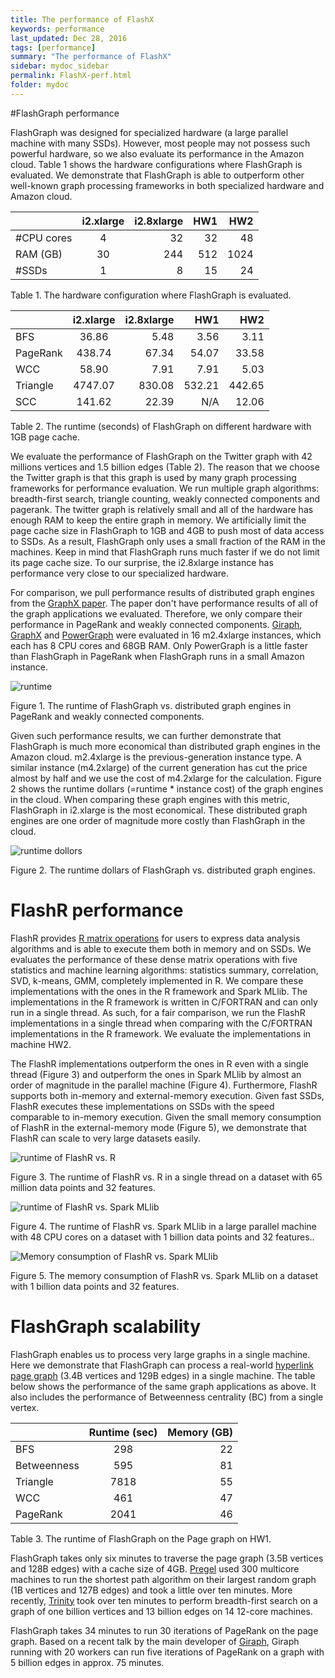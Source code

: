 ```yaml
---
title: The performance of FlashX
keywords: performance
last_updated: Dec 28, 2016
tags: [performance]
summary: "The performance of FlashX"
sidebar: mydoc_sidebar
permalink: FlashX-perf.html
folder: mydoc
---
```


#FlashGraph performance

FlashGraph was designed for specialized hardware (a large parallel machine with many SSDs).
However, most people may not possess such powerful hardware, so we also evaluate its performance in the Amazon cloud. Table 1 shows the hardware configurations where FlashGraph is evaluated. We demonstrate that FlashGraph is able to outperform other well-known graph processing frameworks in both specialized hardware and Amazon cloud.

|            | i2.xlarge | i2.8xlarge | HW1    | HW2    |
| ---------- |:---------:| ----------:|-------:|-------:|
| #CPU cores | 4         | 32         | 32     | 48     |
| RAM (GB)   | 30        | 244        | 512    | 1024   |
| #SSDs      | 1         | 8          | 15     | 24     |
Table 1. The hardware configuration where FlashGraph is evaluated.

|          | i2.xlarge | i2.8xlarge | HW1    | HW2    |
| -------- |:---------:| ----------:|-------:|-------:|
| BFS      | 36.86     | 5.48       | 3.56   | 3.11   |
| PageRank | 438.74    | 67.34      | 54.07  | 33.58  |
| WCC      | 58.90     | 7.91       | 7.91   | 5.03   |
| Triangle | 4747.07   | 830.08     | 532.21 | 442.65 |
| SCC      | 141.62    | 22.39      | N/A    | 12.06  |
Table 2. The runtime (seconds) of FlashGraph on different hardware with 1GB page cache.

We evaluate the performance of FlashGraph on the Twitter graph with 42 millions vertices and 1.5 billion edges (Table 2). The reason that we choose the Twitter graph is that this graph is used by many graph processing frameworks for performance evaluation. We run multiple graph algorithms: breadth-first search, triangle counting, weakly connected components and pagerank.
The twitter graph is relatively small and all of the hardware has enough RAM to keep the entire graph in memory. We artificially limit the page cache size in FlashGraph to 1GB and 4GB to push most of data access to SSDs. As a result, FlashGraph only uses a small fraction of the RAM in the machines. Keep in mind that FlashGraph runs much faster if we do not limit its page cache size. To our surprise, the i2.8xlarge instance has performance very close to our specialized hardware.

For comparison, we pull performance results of distributed graph engines from the [GraphX paper](https://amplab.cs.berkeley.edu/wp-content/uploads/2014/09/graphx.pdf). The paper don't have performance results of all of the graph applications we evaluated. Therefore, we only compare their performance in PageRank and weakly connected components. [Giraph](http://giraph.apache.org/), [GraphX](http://spark.apache.org/graphx/) and [PowerGraph](https://github.com/dato-code/PowerGraph) were evaluated in 16 m2.4xlarge instances, which each has 8 CPU cores and 68GB RAM. Only PowerGraph is a little faster than FlashGraph in PageRank when FlashGraph runs in a small Amazon instance.

![runtime](http://flashx.io/images/FlashGraph.vs.others.png)

Figure 1. The runtime of FlashGraph vs. distributed graph engines in PageRank and weakly connected components.

Given such performance results, we can further demonstrate that FlashGraph is much more economical than distributed graph engines in the Amazon cloud. m2.4xlarge is the previous-generation instance type. A similar instance (m4.2xlarge) of the current generation has cut the price almost by half and we use the cost of m4.2xlarge for the calculation. Figure 2 shows the runtime dollars (=runtime * instance cost) of the graph engines in the cloud. When comparing these graph engines with this metric, FlashGraph in i2.xlarge is the most economical. These distributed graph engines are one order of magnitude more costly than FlashGraph in the cloud.

![runtime dollors](http://flashx.io/images/FlashGraph.vs.others.dollor.png)

Figure 2. The runtime dollars of FlashGraph vs. distributed graph engines.

# FlashR performance
FlashR provides [R matrix operations](https://github.com/zheng-da/FlashX/wiki/FlashR-programming-tutorial#base-r-functions) for users to express data analysis algorithms and is able to execute them both in memory and on SSDs. We evaluates the performance of these dense matrix operations with five statistics and machine learning algorithms: statistics summary, correlation, SVD, k-means, GMM, completely implemented in R. We compare these implementations with the ones in the R framework and Spark MLlib. The implementations in the R framework is written in C/FORTRAN and can only run in a single thread. As such, for a fair comparison, we run the FlashR implementations in a single thread when comparing with the C/FORTRAN implementations in the R framework. We evaluate the implementations in machine HW2.

The FlashR implementations outperform the ones in R even with a single thread (Figure 3) and outperform the ones in Spark MLlib by almost an order of magnitude in the parallel machine (Figure 4). Furthermore, FlashR supports both in-memory and external-memory execution. Given fast SSDs, FlashR executes these implementations on SSDs with the speed comparable to in-memory execution. Given the small memory consumption of FlashR in the external-memory mode (Figure 5), we demonstrate that FlashR can scale to very large datasets easily.

![runtime of FlashR vs. R](http://flashx.io/images/FlashR.vs.R.png)

Figure 3. The runtime of FlashR vs. R in a single thread on a dataset with 65 million data points and 32 features.

![runtime of FlashR vs. Spark MLlib](http://flashx.io/images/FlashR.vs.MLlib.png)

Figure 4. The runtime of FlashR vs. Spark MLlib in a large parallel machine with 48 CPU cores on a dataset with 1 billion data points and 32 features..

![Memory consumption of FlashR vs. Spark MLlib](http://flashx.io/images/FlashR.vs.MLlib.mem.png)

Figure 5. The memory consumption of FlashR vs. Spark MLlib on a dataset with 1 billion data points and 32 features.

# FlashGraph scalability

FlashGraph enables us to process very large graphs in a single machine. Here we demonstrate that FlashGraph can process a real-world [hyperlink page graph](http://webdatacommons.org/hyperlinkgraph/) (3.4B vertices and 129B edges) in a single machine. The table below shows the performance of the same graph applications as above. It also includes the performance of Betweenness centrality (BC) from a single vertex.

|             | Runtime (sec) | Memory (GB) |
| ----------- |:-------------:| -----------:|
| BFS         | 298           | 22          |
| Betweenness | 595           | 81          |
| Triangle    | 7818          | 55          |
| WCC         | 461           | 47          |
| PageRank    | 2041          | 46          |
Table 3. The runtime of FlashGraph on the Page graph on HW1.

FlashGraph takes only six minutes to traverse the page graph (3.5B vertices and 128B edges) with a cache size of 4GB.
[Pregel](http://dl.acm.org/citation.cfm?id=1807184) used 300 multicore machines to
run the shortest path algorithm on their largest random graph (1B vertices and 127B edges)
and took a little over ten minutes. More recently,
[Trinity](http://research.microsoft.com/en-us/projects/trinity/)
took over ten minutes to perform breadth-first search on a
graph of one billion vertices and 13 billion edges on 14 12-core
machines.

FlashGraph takes 34 minutes to run 30 iterations of PageRank on the page graph. Based on a recent talk by the main developer of [Giraph](http://www.youtube.com/watch?v=b5Qmz4zPj-M), Giraph running with 20 workers can run five iterations of PageRank on a graph with 5 billion edges in approx. 75 minutes.
